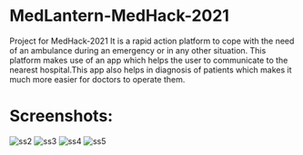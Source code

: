 # MedLantern-MedHack-2021
Project for MedHack-2021
It is a rapid action platform to cope with the need of an ambulance during an emergency or in any other situation. 
This platform makes use of an app which helps the user to communicate to the nearest hospital.This app also helps in diagnosis of patients which makes it much more easier for doctors to operate them.

# Screenshots:
![ss2](https://user-images.githubusercontent.com/78899226/115991564-bdc81680-a5e6-11eb-9145-9b0fa4ca0d6c.jpg)
![ss3](https://user-images.githubusercontent.com/78899226/115991549-a7ba5600-a5e6-11eb-9665-2f9f0c87a4b8.jpg)
![ss4](https://user-images.githubusercontent.com/78899226/115991557-b1dc5480-a5e6-11eb-9470-09f2cece69e3.jpg)
![ss5](https://user-images.githubusercontent.com/78899226/115991562-b7399f00-a5e6-11eb-8202-770c648d1ab3.jpg)
